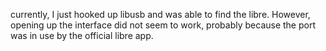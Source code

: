 currently, I just hooked up libusb and was able to find the libre. However, opening up the interface did not seem to work, probably because the port was in use by the official libre app.